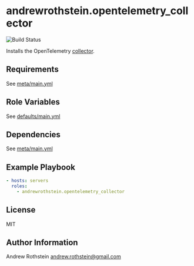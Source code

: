 andrewrothstein.opentelemetry_collector
=========

![Build Status](https://github.com/andrewrothstein/ansible-opentelemetry_collector/actions/workflows/build.yml/badge.svg)

Installs the OpenTelemetry [collector](https://github.com/open-telemetry/opentelemetry-collector).

Requirements
------------

See [meta/main.yml](meta/main.yml)

Role Variables
--------------

See [defaults/main.yml](defaults/main.yml)

Dependencies
------------

See [meta/main.yml](meta/main.yml)

Example Playbook
----------------

```yml
- hosts: servers
  roles:
    - andrewrothstein.opentelemetry_collector
```

License
-------

MIT

Author Information
------------------

Andrew Rothstein <andrew.rothstein@gmail.com>
